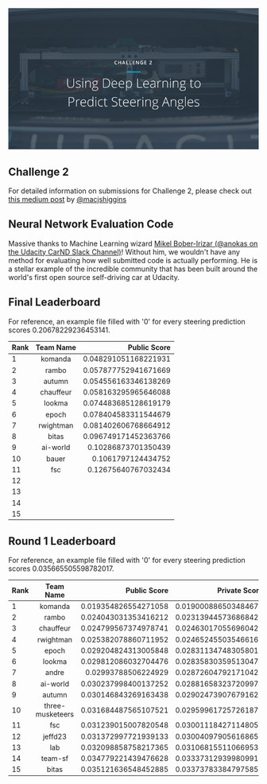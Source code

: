 <img src="../../images/challenge2.png" alt="Self-Driving Car" width="800px">

## Challenge 2
For detailed information on submissions for Challenge 2, please check out [this medium post](https://medium.com/@maccallister.h/challenge-2-submission-guidelines-284ce6641c41#.az85snjmh) by [@macjshiggins](https://twitter.com/macjshiggins)

## Neural Network Evaluation Code
Massive thanks to Machine Learning wizard [Mikel Bober-Irizar (@anokas on the Udacity CarND Slack Channel)](https://github.com/mxbi)! Without him, we wouldn't have any method for evaluating how well submitted code is actually performing. He is a stellar example of the incredible community that has been built around the world's first open source self-driving car at Udacity.

## Final Leaderboard

For reference, an example file filled with '0' for every steering prediction scores 0.20678229236453141.

| Rank | Team Name        |     Public Score     |
| ---- | :---------------:| --------------------:|
| 1    | komanda | 0.048291051168221931 |
| 2    | rambo | 0.057877752941671669 |
| 3    | autumn | 0.054556163346138269 |
| 4    | chauffeur | 0.058163295965646088 |
| 5    | lookma | 0.074483685128619179 |
| 6    | epoch | 0.078404583311544679 |
| 7    | rwightman | 0.081402606768664912 |
| 8    | bitas | 0.096749171452363766 |
| 9    | ai-world | 0.10286873701350439 |
| 10   | bauer | 0.1061797124434752 |
| 11   | fsc   | 0.12675640767032434 
| 12   | | |
| 13   | | |
| 14   | | |
| 15   | | |

## Round 1 Leaderboard

For reference, an example file filled with '0' for every steering prediction scores 0.035665505598782017.

| Rank | Team Name        |     Public Score     |    Private Score     |
| ---- | :---------------:| --------------------:| --------------------:|
| 1    | komanda          | 0.019354826554271058 | 0.019000886503484679 |
| 2    | rambo            | 0.024043031353416212 | 0.023139445736868425 |
| 3    | chauffeur        | 0.024799567374978741 | 0.024630170556960426 |
| 4    | rwightman        | 0.025382078860711952 | 0.024652455035466161 |
| 5    | epoch            | 0.029204824313005848 | 0.028311347483058014 |
| 6    | lookma           | 0.029812086032704476 | 0.028358303595130471 |
| 7    | andre            | 0.02993788506224929  | 0.028726047921710424 |
| 8    | ai-world         | 0.030237998400137252 | 0.028816583237209977 |
| 9    | autumn           | 0.030146843269163438 | 0.029024739076791626 |
| 10   | three-musketeers | 0.031684487565107521 | 0.029599617257261870 |
| 11   | fsc              | 0.031239015007820548 | 0.030011184271148059 |
| 12   | jeffd23          | 0.031372997721939133 | 0.030040979056168659 |
| 13   | lab              | 0.032098858758217365 | 0.031068155110669536 |
| 14   | team-sf          | 0.034779221439476628 | 0.033373129399809916 |
| 15   | bitas            | 0.035121636548452885 | 0.033737833847975851 |


 






